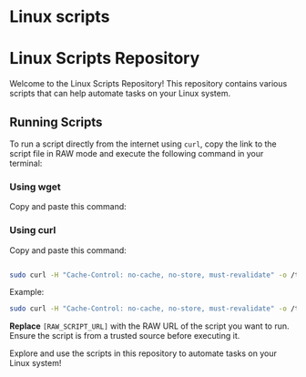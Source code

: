 
# Linux scripts



# Linux Scripts Repository

Welcome to the Linux Scripts Repository! This repository contains various scripts that can help automate tasks on your Linux system.

## Running Scripts

To run a script directly from the internet using `curl`, copy the link to the script file in RAW mode and execute the following command in your terminal:

### Using wget

Copy and paste this command:

### Using curl

Copy and paste this command:

```bash

sudo curl -H "Cache-Control: no-cache, no-store, must-revalidate" -o /tmp/script.sh [RAW_SCRIPT_URL] && sudo sh /tmp/script.sh [parameters]
```
Example:

```bash
sudo curl -H "Cache-Control: no-cache, no-store, must-revalidate" -o /tmp/script.sh https://github.com/username/repository/raw/main/scripts/my_script.sh && sudo sh /tmp/script.sh parameter1 parameter2
```

**Replace** `[RAW_SCRIPT_URL]` with the RAW URL of the script you want to run. Ensure the script is from a trusted source before executing it.

Explore and use the scripts in this repository to automate tasks on your Linux system!
